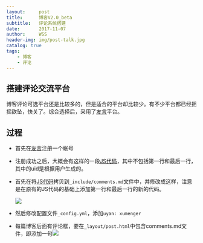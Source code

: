 ```yaml
---
layout:     post
title:      博客V2.0_beta
subtitle:   评论系统搭建
date:       2017-11-07
author:     WSS
header-img: img/post-talk.jpg
catalog: true
tags:
    - 博客
    - 评论
---
```



## 搭建评论交流平台 ##

博客评论可选平台还是比较多的，但是适合的平台却比较少。有不少平台都已经摇摇欲坠，快关了。综合选择后，采用了[友言](http://www.uyan.cc/)平台。

## 过程 ##

- 首先在[友言](http://www.uyan.cc/)注册一个帐号
- 注册成功之后，大概会有这样的一段[JS代码](http://www.uyan.cc/getcode)，其中不包括第一行和最后一行，其中的uid是根据用户生成的。


- 首先在将[JS代码](http://www.uyan.cc/getcode)拷贝到`_include/comments.md`文件中，并修改成这样，注意是在原有的JS代码的基础上添加第一行和最后一行的新的代码。

  ![](http://oyug2kd6x.bkt.clouddn.com/v2.0/gitbokev20.png)

- 然后修改配置文件`_config.yml`，添加`uyan: xumenger`
- 每篇博客后面有评论框，要在`_layout/post.html`中包含comments.md文件，即添加一句![](http://oyug2kd6x.bkt.clouddn.com/v2.0/v20.png)